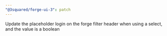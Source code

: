 ```yaml
---
"@3squared/forge-ui-3": patch
---
```


Update the placeholder login on the forge filter header when using a select, and the value is a boolean
